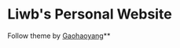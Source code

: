 # Liwb's Personal Website

Follow theme by [Gaohaoyang](https://github.com/Gaohaoyang/gaohaoyang.github.io)**




